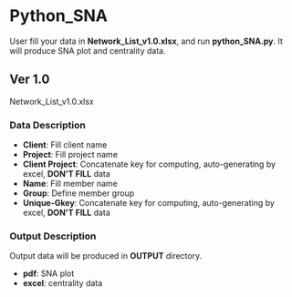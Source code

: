 
# Python_SNA
User fill your data in **Network_List_v1.0.xlsx**, and run **python_SNA.py**. It will produce SNA plot and centrality data.

## Ver 1.0
Network_List_v1.0.xlsx

### Data Description
* **Client**: Fill client name
* **Project**: Fill project name
* **Client Project**: Concatenate key for computing, auto-generating by excel, **DON'T FILL** data
* **Name**: Fill member name
* **Group**: Define member group
* **Unique-Gkey**: Concatenate key for computing, auto-generating by excel, **DON'T FILL** data

### Output Description
Output data will be produced in **OUTPUT** directory.
* **pdf**: SNA plot
* **excel**: centrality data

